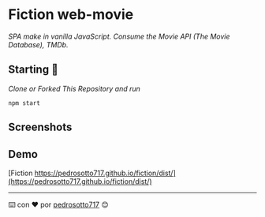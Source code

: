 # Fiction web-movie

_SPA make in vanilla JavaScript. Consume the Movie API (The Movie Database), TMDb._

## Starting 🚀

_Clone or Forked This Repository and run_

```
npm start
```

## Screenshots

## Demo

[Fiction https://pedrosotto717.github.io/fiction/dist/](https://pedrosotto717.github.io/fiction/dist/)


---
⌨️ con ❤️ por [pedrosotto717](https://github.com/pedrosotto717) 😊
